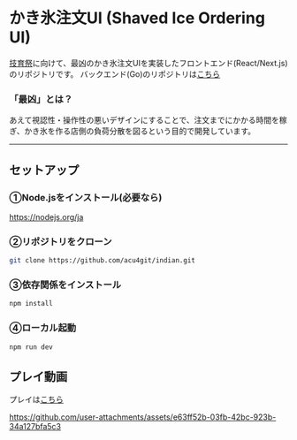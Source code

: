 # かき氷注文UI (Shaved Ice Ordering UI)

[技育祭](https://talent.supporterz.jp/events/aad46765-fbd6-4d98-bb90-e18e00112998/)に向けて、最凶のかき氷注文UIを実装したフロントエンド(React/Next.js)のリポジトリです。 
バックエンド(Go)のリポジトリは[こちら](https://github.com/acu4git/indian-backend)

### 「最凶」とは？
あえて視認性・操作性の悪いデザインにすることで、注文までにかかる時間を稼ぎ、かき氷を作る店側の負荷分散を図るという目的で開発しています。

---

## セットアップ

### ①Node.jsをインストール(必要なら)

https://nodejs.org/ja

### ②リポジトリをクローン

```bash
git clone https://github.com/acu4git/indian.git
```

### ③依存関係をインストール

```bash
npm install
```

### ④ローカル起動

```bash
npm run dev
```

## プレイ動画

プレイは[こちら](https://indian-lake.vercel.app/)

https://github.com/user-attachments/assets/e63ff52b-03fb-42bc-923b-34a127bfa5c3

